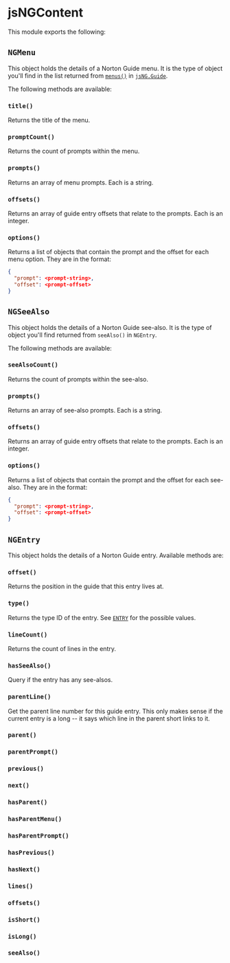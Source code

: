 # jsNGContent

This module exports the following:

## `NGMenu`

This object holds the details of a Norton Guide menu. It is the type of
object you'll find in the list returned from [`menus()`](sNG.md#menus) in
[`jsNG.Guide`](jsNG.md#guide).

The following methods are available:

### `title()`

Returns the title of the menu.

### `promptCount()`

Returns the count of prompts within the menu.

### `prompts()`

Returns an array of menu prompts. Each is a string.

### `offsets()`

Returns an array of guide entry offsets that relate to the prompts. Each is
an integer.

### `options()`

Returns a list of objects that contain the prompt and the offset for each
menu option. They are in the format:

```json
{
  "prompt": <prompt-string>,
  "offset": <prompt-offset>
}
```

## `NGSeeAlso`

This object holds the details of a Norton Guide see-also. It is the type of
object you'll find returned from `seeAlso()` in `NGEntry`.

The following methods are available:

### `seeAlsoCount()`

Returns the count of prompts within the see-also.

### `prompts()`

Returns an array of see-also prompts. Each is a string.

### `offsets()`

Returns an array of guide entry offsets that relate to the prompts. Each is
an integer.

### `options()`

Returns a list of objects that contain the prompt and the offset for each
see-also. They are in the format:

```json
{
  "prompt": <prompt-string>,
  "offset": <prompt-offset>
}
```

## `NGEntry`

This object holds the details of a Norton Guide entry. Available methods
are:

### `offset()`

Returns the position in the guide that this entry lives at.

### `type()`

Returns the type ID of the entry. See [`ENTRY`](jsNG.md#entry) for the
possible values.

### `lineCount()`

Returns the count of lines in the entry.

### `hasSeeAlso()`

Query if the entry has any see-alsos.

### `parentLine()`

Get the parent line number for this guide entry. This only makes sense if
the current entry is a long -- it says which line in the parent short links
to it.

### `parent()`

### `parentPrompt()`

### `previous()`

### `next()`

### `hasParent()`

### `hasParentMenu()`

### `hasParentPrompt()`

### `hasPrevious()`

### `hasNext()`

### `lines()`

### `offsets()`

### `isShort()`

### `isLong()`

### `seeAlso()`
